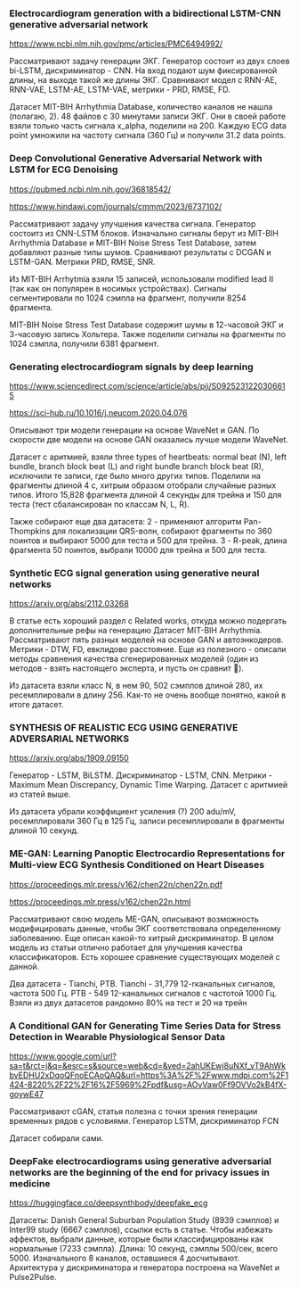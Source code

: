 ### Electrocardiogram generation with a bidirectional LSTM-CNN generative adversarial network
https://www.ncbi.nlm.nih.gov/pmc/articles/PMC6494992/

Рассматривают задачу генерации ЭКГ. Генератор состоит из двух слоев bi-LSTM, дискриминатор - CNN. На вход подают шум фиксированной длины, на выходе такой же длины ЭКГ. Сравнивают модел с RNN-AE, RNN-VAE, LSTM-AE, LSTM-VAE, метрики - PRD, RMSE, FD.

Датасет MIT-BIH Arrhythmia Database, количество каналов не нашла (полагаю, 2). 48 файлов с 30 минутами записи ЭКГ. Они в своей работе взяли только часть сигнала x_alpha, поделили на 200. Каждую ECG data point умножили на частоту сигнала (360 Гц) и получили 31.2 data points. 

### Deep Convolutional Generative Adversarial Network with LSTM for ECG Denoising
https://pubmed.ncbi.nlm.nih.gov/36818542/

https://www.hindawi.com/journals/cmmm/2023/6737102/

Рассматривают задачу улучшения качества сигнала. Генератор состоитз из CNN-LSTM блоков. Изначально сигналы берут из  MIT-BIH Arrhythmia Database и MIT-BIH Noise Stress Test Database, затем добавляют разные типы шумов. Сравнивают результаты с DCGAN и LSTM-GAN. Метрики PRD, RMSE, SNR. 

Из MIT-BIH Arrhytmia взяли 15 записей, использовали modified lead II (так как он популярен в носимых устройствах). Сигналы сегментировали по 1024 сэмпла на фрагмент, получили 8254 фрагмента.

MIT-BIH Noise Stress Test Database содержит шумы в 12-часовой ЭКГ и 3-часовую запись Хольтера. Также поделили сигналы на фрагменты по 1024 сэмпла, получили 6381 фрагмент.

### Generating electrocardiogram signals by deep learning
https://www.sciencedirect.com/science/article/abs/pii/S0925231220306615

https://sci-hub.ru/10.1016/j.neucom.2020.04.076

Описывают три модели генерации на основе WaveNet и GAN. По скорости две модели на основе GAN оказались лучше модели WaveNet.

Датасет с аритмией, взяли three types of heartbeats: normal beat (N), left bundle, branch block beat (L) and right bundle branch block beat (R), исключили те записи, где было много других типов. Поделили на фрагменты длиной 4 с, хитрым образом отобрали случайные разных типов. Итого 15,828 фрагмента длиной 4 секунды для трейна и 150 для теста (тест сбалансирован по классам N, L, R). 

Также собирают еще два датасета: 2 - применяют алгоритм Pan-Thompkins для локализации QRS-волн, собирают фрагменты по 360 поинтов и выбирают 5000 для теста и 500 для трейна.
3 - R-peak, длина фрагмента 50 поинтов, выбрали 10000 для трейна и 500 для теста. 

### Synthetic ECG signal generation using generative neural networks
https://arxiv.org/abs/2112.03268

В статье есть хороший раздел с Related works, откуда можно подергать дополнительные рефы на генерацию
Датасет MIT-BIH Arrhythmia. Рассматривают пять разных моделей на основе GAN и автоэнкодеров. Метрики - DTW, FD, евклидово расстояние. Еще из полезного - описали методы сравнения качества сгенерированных моделей (один из методов - взять настоящего эксперта, и пусть он сравнит 🙂).

Из датасета взяли класс N, в нем 90, 502 сэмплов длиной 280, их ресемплировали в длину 256. Как-то не очень вообще понятно, какой в итоге датасет.  

### SYNTHESIS OF REALISTIC ECG USING GENERATIVE ADVERSARIAL NETWORKS
https://arxiv.org/abs/1909.09150
 
Генератор - LSTM, BiLSTM. Дискриминатор - LSTM, CNN. Метрики - Maximum Mean Discrepancy, Dynamic Time Warping. Датасет с аритмией из статей выше.

Из датасета убрали коэффициент усиления (?) 200 adu/mV, ресемплировали 360 Гц в 125 Гц, записи ресемплировали в фрагменты длиной 10 секунд.

### ME-GAN: Learning Panoptic Electrocardio Representations for Multi-view ECG Synthesis Conditioned on Heart Diseases
https://proceedings.mlr.press/v162/chen22n/chen22n.pdf

https://proceedings.mlr.press/v162/chen22n.html

Рассматривают свою модель  ME-GAN, описывают возможность модифицировать данные, чтобы ЭКГ соответствовала определенному заболеванию. Еще описан какой-то хитрый дискриминатор. В целом модель из статьи отлично работает для улучшения качества классификаторов. Есть хорошее сравнение существующих моделей с данной. 

Два датасета -  Tianchi, PTB. Tianchi - 31,779 12-rканальных сигналов, частота 500 Гц. PTB - 549 12-канальных сигналов с частотой 1000 Гц. Взяли из двух датасетов рандомно 80% на тест и 20 на трейн

### A Conditional GAN for Generating Time Series Data for Stress Detection in Wearable Physiological Sensor Data
https://www.google.com/url?sa=t&rct=j&q=&esrc=s&source=web&cd=&ved=2ahUKEwj8uNXf_vT9AhWkbvEDHU2xDqoQFnoECAoQAQ&url=https%3A%2F%2Fwww.mdpi.com%2F1424-8220%2F22%2F16%2F5969%2Fpdf&usg=AOvVaw0Ff9OVVo2kB4fX-goywE47

Рассматривают cGAN, статья полезна с точки зрения генерации временных рядов с условиями. Генератор LSTM, дискриминатор FCN

Датасет собирали сами.

### DeepFake electrocardiograms using generative adversarial networks are the beginning of the end for privacy issues in medicine
https://huggingface.co/deepsynthbody/deepfake_ecg

Датасеты: Danish General Suburban Population Study (8939 сэмплов) и Inter99 study (6667 сэмплов), ссылки есть в статье. Чтобы избежать аффектов, выбрали данные, которые были классифицированы как нормальные (7233 сэмпла). Длина: 10 секунд,  сэмплы 500/сек, всего 5000. Изначального 8 каналов, оставшиеся 4 досчитывают.  Архитектура у дискриминатора и генератора построена на WaveNet и Pulse2Pulse. 

